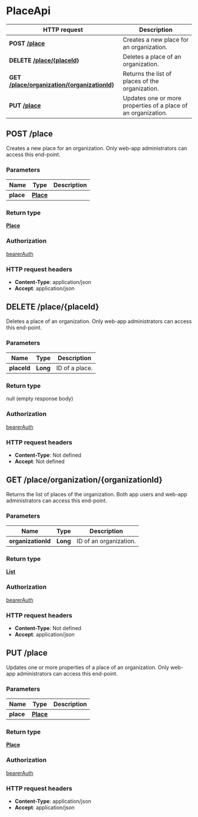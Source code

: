 # PlaceApi

HTTP request | Description
------------- | -------------
**POST** [**/place**](PlaceApi.md#createNewPlace) | Creates a new place for an organization.
**DELETE** [**/place/{placeId}**](PlaceApi.md#deletePlace) | Deletes a place of an organization.
**GET** [**/place/organization/{organizationId}**](PlaceApi.md#getPlaceListOfOrganization) | Returns the list of places of the organization.
**PUT** [**/place**](PlaceApi.md#updatePlace) | Updates one or more properties of a place of an organization.


<a name="createNewPlace"></a>
## **POST** /place

Creates a new place for an organization. Only web-app administrators can access this end-point.

### Parameters

Name | Type | Description 
------------- | ------------- | -------------
 **place** | [**Place**](/restapi/model/Place.md)|  |

### Return type

[**Place**](/restapi/model/Place.md)

### Authorization

[bearerAuth](../documentazione.md#bearerAuth)

### HTTP request headers

- **Content-Type**: application/json
- **Accept**: application/json

<a name="deletePlace"></a>
## **DELETE** /place/{placeId}

Deletes a place of an organization. Only web-app administrators can access this end-point.

### Parameters

Name | Type | Description 
------------- | ------------- | -------------
 **placeId** | **Long**| ID of a place.

### Return type

null (empty response body)

### Authorization

[bearerAuth](../documentazione.md#bearerAuth)

### HTTP request headers

- **Content-Type**: Not defined
- **Accept**: Not defined

<a name="getPlaceListOfOrganization"></a>
## **GET** /place/organization/{organizationId}

Returns the list of places of the organization. Both app users and web-app administrators can access this end-point.

### Parameters

Name | Type | Description 
------------- | ------------- | -------------
 **organizationId** | **Long**| ID of an organization.

### Return type

[**List**](/restapi/model/Place.md)

### Authorization

[bearerAuth](../documentazione.md#bearerAuth)

### HTTP request headers

- **Content-Type**: Not defined
- **Accept**: application/json

<a name="updatePlace"></a>
## **PUT** /place

Updates one or more properties of a place of an organization. Only web-app administrators can access this end-point.

### Parameters

Name | Type | Description 
------------- | ------------- | -------------
 **place** | [**Place**](/restapi/model/Place.md)|  |

### Return type

[**Place**](/restapi/model/Place.md)

### Authorization

[bearerAuth](../documentazione.md#bearerAuth)

### HTTP request headers

- **Content-Type**: application/json
- **Accept**: application/json

